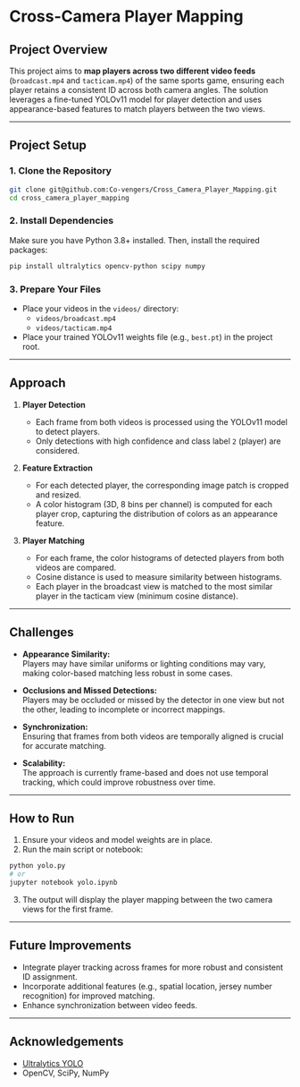 # Cross-Camera Player Mapping

## Project Overview

This project aims to **map players across two different video feeds** (`broadcast.mp4` and `tacticam.mp4`) of the same sports game, ensuring each player retains a consistent ID across both camera angles. The solution leverages a fine-tuned YOLOv11 model for player detection and uses appearance-based features to match players between the two views.

---

## Project Setup

### 1. Clone the Repository

```bash
git clone git@github.com:Co-vengers/Cross_Camera_Player_Mapping.git
cd cross_camera_player_mapping
```

### 2. Install Dependencies

Make sure you have Python 3.8+ installed. Then, install the required packages:

```bash
pip install ultralytics opencv-python scipy numpy
```

### 3. Prepare Your Files

- Place your videos in the `videos/` directory:
  - `videos/broadcast.mp4`
  - `videos/tacticam.mp4`
- Place your trained YOLOv11 weights file (e.g., `best.pt`) in the project root.

---

## Approach

1. **Player Detection**  
   - Each frame from both videos is processed using the YOLOv11 model to detect players.
   - Only detections with high confidence and class label `2` (player) are considered.

2. **Feature Extraction**  
   - For each detected player, the corresponding image patch is cropped and resized.
   - A color histogram (3D, 8 bins per channel) is computed for each player crop, capturing the distribution of colors as an appearance feature.

3. **Player Matching**  
   - For each frame, the color histograms of detected players from both videos are compared.
   - Cosine distance is used to measure similarity between histograms.
   - Each player in the broadcast view is matched to the most similar player in the tacticam view (minimum cosine distance).

---

## Challenges

- **Appearance Similarity:**  
  Players may have similar uniforms or lighting conditions may vary, making color-based matching less robust in some cases.

- **Occlusions and Missed Detections:**  
  Players may be occluded or missed by the detector in one view but not the other, leading to incomplete or incorrect mappings.

- **Synchronization:**  
  Ensuring that frames from both videos are temporally aligned is crucial for accurate matching.

- **Scalability:**  
  The approach is currently frame-based and does not use temporal tracking, which could improve robustness over time.

---

## How to Run

1. Ensure your videos and model weights are in place.
2. Run the main script or notebook:

```bash
python yolo.py
# or
jupyter notebook yolo.ipynb
```

3. The output will display the player mapping between the two camera views for the first frame.

---

## Future Improvements

- Integrate player tracking across frames for more robust and consistent ID assignment.
- Incorporate additional features (e.g., spatial location, jersey number recognition) for improved matching.
- Enhance synchronization between video feeds.

---

## Acknowledgements

- [Ultralytics YOLO](https://github.com/ultralytics/ultralytics)
- OpenCV, SciPy, NumPy
